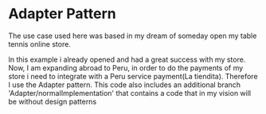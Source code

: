 # Adapter Pattern

The use case used here was based in my dream of someday open my table tennis online store.

In this example i already opened and had a great success with my store. Now, I am expanding abroad to Peru, in order to do the payments of my store i need to integrate with a Peru service payment(La tiendita). Therefore I use the Adapter pattern. This code also includes an additional branch 'Adapter/normalImplementation' that contains a code that in my vision will be without design patterns

